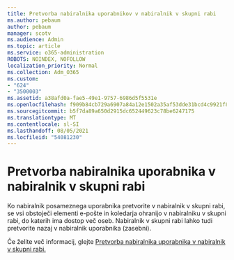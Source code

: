 ```yaml
---
title: Pretvorba nabiralnika uporabnikov v nabiralnik v skupni rabi
ms.author: pebaum
author: pebaum
manager: scotv
ms.audience: Admin
ms.topic: article
ms.service: o365-administration
ROBOTS: NOINDEX, NOFOLLOW
localization_priority: Normal
ms.collection: Adm_O365
ms.custom:
- "624"
- "3500003"
ms.assetid: a38afd0a-fae5-49e1-9757-6986d5f5531e
ms.openlocfilehash: f909b84cb729a6907a84a12e1502a35af53dde31bcd4c9921f8bf81947c04614
ms.sourcegitcommit: b5f7da89a650d2915dc652449623c78be6247175
ms.translationtype: MT
ms.contentlocale: sl-SI
ms.lasthandoff: 08/05/2021
ms.locfileid: "54081230"
---
```

# <a name="convert-a-user-mailbox-to-a-shared-mailbox"></a>Pretvorba nabiralnika uporabnika v nabiralnik v skupni rabi

Ko nabiralnik posameznega uporabnika pretvorite v nabiralnik v skupni rabi, se vsi obstoječi elementi e-pošte in koledarja ohranijo v nabiralniku v skupni rabi, do katerih ima dostop več oseb. Nabiralnik v skupni rabi lahko tudi pretvorite nazaj v nabiralnik uporabnika (zasebni).
  
Če želite več informacij, glejte [Pretvorba nabiralnika uporabnika v nabiralnik v skupni rabi.](https://docs.microsoft.com/microsoft-365/admin/email/convert-user-mailbox-to-shared-mailbox)
  